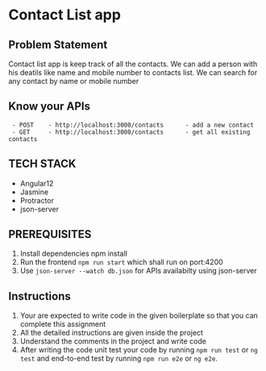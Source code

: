 # Contact List app

## Problem Statement

Contact list app is keep track of all the contacts. We can add a person with his deatils like name and mobile number to contacts list. We can search for any contact by name or mobile number

## Know your APIs
    
     - POST    - http://localhost:3000/contacts      - add a new contact
     - GET     - http://localhost:3000/contacts      - get all existing contacts 

## TECH STACK

- Angular12
- Jasmine
- Protractor
- json-server

## PREREQUISITES

  1. Install dependencies npm install
  2. Run the frontend `npm run start` which shall run on port:4200  
  3. Use `json-server --watch db.json` for APIs availabilty using json-server


## Instructions

1. Your are expected to write code in the given boilerplate so that you can complete this assignment
2. All the detailed instructions are given inside the project
3. Understand the comments in the project and write code
4. After writing the code unit test your code by running `npm run test` or `ng test` and end-to-end test by running `npm run e2e` or `ng e2e`.

